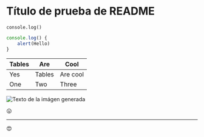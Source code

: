 # Título de prueba de README

<!-- Escribir Código ( se hace entre 2 tildes abiertas-->
`console.log()`

<!-- Escribir código en un bloque -->

```javascript
console.log() {
    alert(Hello)
}
```

<!-- Crear una tabla -->

| Tables | Are | Cool |
|--------|-----|------|
| Yes | Tables| Are cool |
| One | Two | Three|


<!-- Generar una imágen ( También se le puede añadir un título ) -->
![Texto de la imágen generada](https://images.pexels.com/photos/1181244/pexels-photo-1181244.jpeg?cs=srgb&dl=pexels-christina-morillo-1181244.jpg&fm=jpg)


<!-- GITHUB MARKDOWN -->

<!-- Emoji  Copia y pega-->
😛

---
<!-- Link de emoji -->

:heart_eyes: